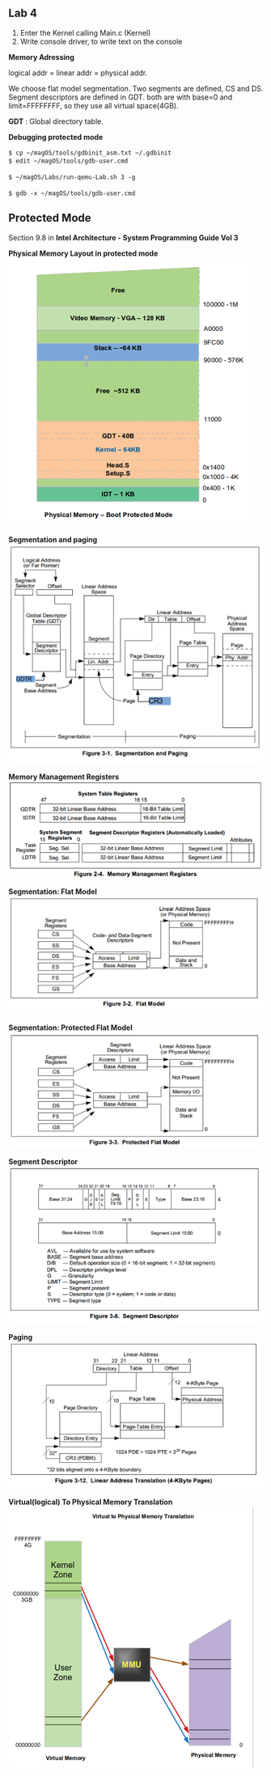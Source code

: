 ## Lab 4
1. Enter the Kernel calling Main.c (Kernel)
2. Write console driver, to write text on the console


**Memory Adressing**  

logical addr = linear addr = physical addr.

We choose flat model segmentation. Two segments are defined, CS and DS. Segment descriptors are defined in GDT. 
both are with base=0 and limit=FFFFFFFF, so they use all virtual space(4GB).  

**GDT** : Global directory table.   



**Debugging protected mode** 
  ~~~
  $ cp ~/magOS/tools/gdbinit_asm.txt ~/.gdbinit
  $ edit ~/magOS/tools/gdb-user.cmd 

  $ ~/magOS/Labs/run-qemu-Lab.sh 3 -g

  $ gdb -x ~/magOS/tools/gdb-user.cmd 
  ~~~

## Protected Mode 
 Section 9.8 in **Intel Architecture - System Programming Guide Vol 3**  

**Physical Memory Layout in protected mode**  
  ![](../../documentation/images/phy-mem-boot-protected-Mode.png)

**Segmentation and paging**  
  ![](../../documentation/images/IA32-Segmentation-Paging.png)

**Memory Management Registers**  
  ![](../../documentation/images/IA32-MMU-Registers.png)

**Segmentation: Flat Model**  
  ![](../../documentation/images/IA32-Segmentation-Flat-Model.png)

**Segmentation: Protected Flat Model**  
  ![](../../documentation/images/IA32-Segmentation-Protected-Flat-Model.png)

**Segment Descriptor**  
  ![](../../documentation/images/IA32-Segment-Descriptor.png)

**Paging**  
  ![](../../documentation/images/IA32-Paging.png)

**Virtual(logical) To Physical Memory Translation**  
  ![](../../documentation/images/Virtual-To-Physical-Memory.png)
